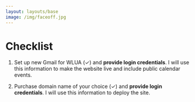 ```yaml
---
layout: layouts/base
image: /img/faceoff.jpg
---
```


# Checklist

1. Set up new Gmail for WLUA (✓) and **provide login credentials**.  I will use this information to make the website live and include public calendar events.

2. Purchase domain name of your choice (✓) and **provide login credentials**.  I will use this information to deploy the site.



